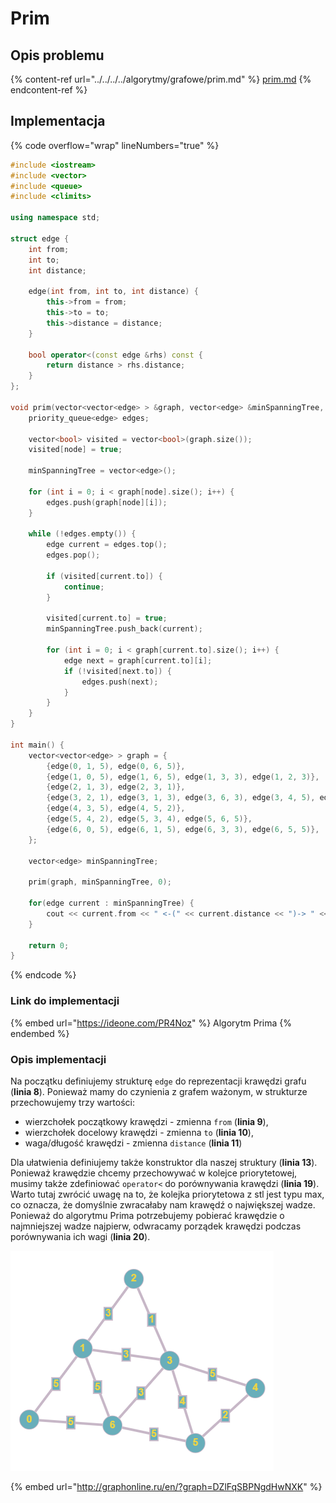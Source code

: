# Prim

## Opis problemu

{% content-ref url="../../../../algorytmy/grafowe/prim.md" %}
[prim.md](../../../../algorytmy/grafowe/prim.md)
{% endcontent-ref %}

## Implementacja

{% code overflow="wrap" lineNumbers="true" %}
```cpp
#include <iostream>
#include <vector>
#include <queue>
#include <climits>

using namespace std;

struct edge {
    int from;
    int to;
    int distance;

    edge(int from, int to, int distance) {
        this->from = from;
        this->to = to;
        this->distance = distance;
    }

    bool operator<(const edge &rhs) const {
        return distance > rhs.distance;
    }
};

void prim(vector<vector<edge> > &graph, vector<edge> &minSpanningTree, int node) {
    priority_queue<edge> edges;
    
    vector<bool> visited = vector<bool>(graph.size());
    visited[node] = true;
    
    minSpanningTree = vector<edge>();

    for (int i = 0; i < graph[node].size(); i++) {
        edges.push(graph[node][i]);
    }

    while (!edges.empty()) {
        edge current = edges.top();
        edges.pop();

        if (visited[current.to]) {
            continue;
        }

        visited[current.to] = true;
        minSpanningTree.push_back(current);

        for (int i = 0; i < graph[current.to].size(); i++) {
            edge next = graph[current.to][i];
            if (!visited[next.to]) {
                edges.push(next);
            }
        }
    }
}

int main() {
	vector<vector<edge> > graph = {
		{edge(0, 1, 5), edge(0, 6, 5)}, 
		{edge(1, 0, 5), edge(1, 6, 5), edge(1, 3, 3), edge(1, 2, 3)},
		{edge(2, 1, 3), edge(2, 3, 1)},
		{edge(3, 2, 1), edge(3, 1, 3), edge(3, 6, 3), edge(3, 4, 5), edge(3, 5, 4)},
		{edge(4, 3, 5), edge(4, 5, 2)},
		{edge(5, 4, 2), edge(5, 3, 4), edge(5, 6, 5)},
		{edge(6, 0, 5), edge(6, 1, 5), edge(6, 3, 3), edge(6, 5, 5)},
	};
	
	vector<edge> minSpanningTree;
    
    prim(graph, minSpanningTree, 0);

    for(edge current : minSpanningTree) {
        cout << current.from << " <-(" << current.distance << ")-> " << current.to << endl;
    }

    return 0;
}
```
{% endcode %}

### Link do implementacji

{% embed url="https://ideone.com/PR4Noz" %}
Algorytm Prima
{% endembed %}

### Opis implementacji

Na początku definiujemy strukturę `edge` do reprezentacji krawędzi grafu (**linia 8**). Ponieważ mamy do czynienia z grafem ważonym, w strukturze przechowujemy trzy wartości: 

* wierzchołek początkowy krawędzi - zmienna `from` (**linia 9**),
* wierzchołek docelowy krawędzi - zmienna `to` (**linia 10**),
* waga/długość krawędzi - zmienna `distance` (**linia 11**)

Dla ułatwienia definiujemy także konstruktor dla naszej struktury (**linia 13**). Ponieważ krawędzie chcemy przechowywać w kolejce priorytetowej, musimy także zdefiniować `operator<` do porównywania krawędzi (**linia 19**). Warto tutaj zwrócić uwagę na to, że kolejka priorytetowa z stl jest typu max, co oznacza, że domyślnie zwracałaby nam krawędź o największej wadze. Ponieważ do algorytmu Prima potrzebujemy pobierać krawędzie o najmniejszej wadze najpierw, odwracamy porządek krawędzi podczas porównywania ich wagi (**linia 20**).

![Przykładowy graf wykorzystany w implementacji](../../../../.gitbook/assets/example_graph_weighted.png)

{% embed url="http://graphonline.ru/en/?graph=DZlFqSBPNgdHwNXK" %}
